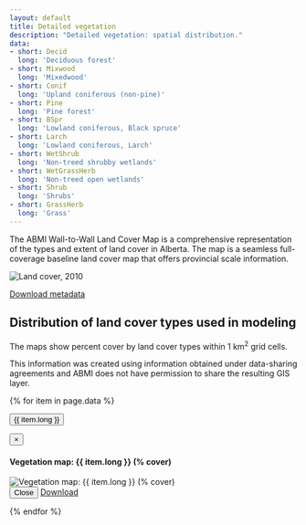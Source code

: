 ```yaml
---
layout: default
title: Detailed vegetation
description: "Detailed vegetation: spatial distribution."
data:
- short: Decid
  long: 'Deciduous forest'
- short: Mixwood
  long: 'Mixedwood'
- short: Conif
  long: 'Upland coniferous (non-pine)'
- short: Pine
  long: 'Pine forest'
- short: BSpr
  long: 'Lowland coniferous, Black spruce'
- short: Larch
  long: 'Lowland coniferous, Larch'
- short: WetShrub
  long: 'Non-treed shrubby wetlands'
- short: WetGrassHerb
  long: 'Non-treed open wetlands'
- short: Shrub
  long: 'Shrubs'
- short: GrassHerb
  long: 'Grass'
---
```


The ABMI Wall-to-Wall Land Cover Map is a comprehensive representation of the types and extent of land cover in Alberta. The map is a seamless full-coverage baseline land cover map that offers provincial scale information.

<div class="row">

  <div class="col-6 col-sm-6 col-lg-6">
  <p><img src="{{ site.contents }}/geospatial/vegetation/DetailedVeg.png" class="img-responsive" alt="Land cover, 2010"/></p>
  </div>

<span class="pull-right">
<a href="http://abmi.ca/home/publications/251-300/259.html?mode=detail&documenttype=Protocols" class="btn btn-primary" target="_blank">Download metadata <i class="fa fa-external-link-square"></i></a>
</span>

</div>


## Distribution of land cover types used in modeling

The maps show percent cover by land cover types within 1 km<sup>2</sup> grid cells.

This information was created using information obtained under data-sharing agreements and ABMI does not have permission to share the resulting GIS layer.

{% for item in page.data %}

<button type="button" class="btn btn-primary" data-toggle="modal" data-target="#modal-{{ item.short }}">{{ item.long }}</button>

<div class="modal fade" id="modal-{{ item.short }}" tabindex="-1" role="dialog" aria-labelledby="modal-{{ item.short }}-label">
  <div class="modal-dialog" role="document">
    <div class="modal-content">
      <div class="modal-header">
        <button type="button" class="close" data-dismiss="modal" aria-label="Close"><span aria-hidden="true">&times;</span></button>
        <h4 class="modal-title" id="modal-lichens-label">Vegetation map: {{ item.long }} (% cover)</h4>
      </div>
      <div class="modal-body">
        <img src="{{ site.contents }}/geospatial/vegetation/{{ item.short }}.png" class="img-responsive" alt="Vegetation map: {{ item.long }} (% cover)"/>
      </div>
      <div class="modal-footer">
        <button type="button" class="btn btn-default" data-dismiss="modal">Close</button>
        <a class="btn btn-primary" href="http://abmi.ca/home/data/gis-data/land-cover-download.html?scroll=true" target="_blank">Download <i class="fa fa-external-link-square"></i></a>
      </div>
    </div>
  </div>
</div>

{% endfor %}
